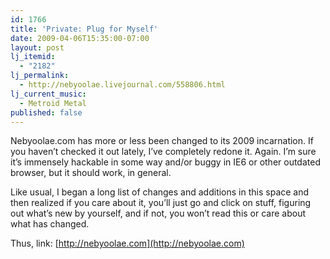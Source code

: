 ```yaml
---
id: 1766
title: 'Private: Plug for Myself'
date: 2009-04-06T15:35:00-07:00
layout: post
lj_itemid:
  - "2182"
lj_permalink:
  - http://nebyoolae.livejournal.com/558806.html
lj_current_music:
  - Metroid Metal
published: false
---
```

Nebyoolae.com has more or less been changed to its 2009 incarnation. If you haven&#8217;t checked it out lately, I&#8217;ve completely redone it. Again. I&#8217;m sure it&#8217;s immensely hackable in some way and/or buggy in IE6 or other outdated browser, but it should work, in general.

Like usual, I began a long list of changes and additions in this space and then realized if you care about it, you&#8217;ll just go and click on stuff, figuring out what&#8217;s new by yourself, and if not, you won&#8217;t read this or care about what has changed.

Thus, link: [http://nebyoolae.com](http://nebyoolae.com)

<!--more-->
